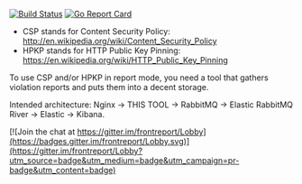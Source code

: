 [![Build Status](https://travis-ci.org/skbkontur/frontreport.svg?branch=master)](https://travis-ci.org/skbkontur/frontreport) [![Go Report Card](https://goreportcard.com/badge/github.com/skbkontur/frontreport)](https://goreportcard.com/report/github.com/skbkontur/frontreport)

- CSP stands for Content Security Policy: http://en.wikipedia.org/wiki/Content_Security_Policy
- HPKP stands for HTTP Public Key Pinning: https://en.wikipedia.org/wiki/HTTP_Public_Key_Pinning

To use CSP and/or HPKP in report mode, you need a tool that gathers violation reports and puts them into a decent storage.

Intended architecture: Nginx -> THIS TOOL -> RabbitMQ -> Elastic RabbitMQ River -> Elastic -> Kibana.


[![Join the chat at https://gitter.im/frontreport/Lobby](https://badges.gitter.im/frontreport/Lobby.svg)](https://gitter.im/frontreport/Lobby?utm_source=badge&utm_medium=badge&utm_campaign=pr-badge&utm_content=badge)